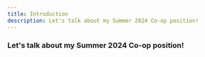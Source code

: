 ```yaml
---
title: Introduction
description: Let's talk about my Summer 2024 Co-op position!
---
```


### Let's talk about my Summer 2024 Co-op position!
